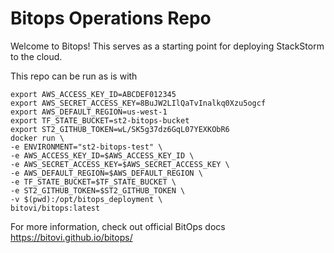 # Bitops Operations Repo

Welcome to Bitops! This serves as a starting point for deploying StackStorm to the cloud.

This repo can be run as is with
```
export AWS_ACCESS_KEY_ID=ABCDEF012345 
export AWS_SECRET_ACCESS_KEY=8BuJW2LIlQaTvInalkq0Xzu5ogcf 
export AWS_DEFAULT_REGION=us-west-1 
export TF_STATE_BUCKET=st2-bitops-bucket 
export ST2_GITHUB_TOKEN=wL/SK5g37dz6GqL07YEXKObR6 
docker run \ 
-e ENVIRONMENT="st2-bitops-test" \ 
-e AWS_ACCESS_KEY_ID=$AWS_ACCESS_KEY_ID \ 
-e AWS_SECRET_ACCESS_KEY=$AWS_SECRET_ACCESS_KEY \ 
-e AWS_DEFAULT_REGION=$AWS_DEFAULT_REGION \ 
-e TF_STATE_BUCKET=$TF_STATE_BUCKET \ 
-e ST2_GITHUB_TOKEN=$ST2_GITHUB_TOKEN \ 
-v $(pwd):/opt/bitops_deployment \ 
bitovi/bitops:latest
```

For more information, check out official BitOps docs https://bitovi.github.io/bitops/
